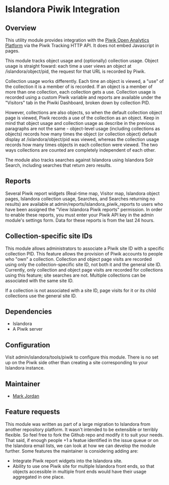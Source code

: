 # Islandora Piwik Integration

## Overview

This utility module provides integration with the [Piwik Open Analytics Platform](http://piwik.org/) via the Piwik Tracking HTTP API. It does not embed Javascript in pages.

This module tracks object usage and (optionally) collection usage. Object usage is straight foward: each time a user views an object at /islandora/object/pid, the request for that URL is recorded by Piwik.

Collection usage works differently. Each time an object is viewed, a "use" of the collection it is a member of is recorded. If an object is a member of more than one collection, each collection gets a use. Collection usage is recorded using a custom Piwik variable and reports are available under the "Visitors" tab in the Piwiki Dashboard, broken down by collection PID.

However, collections are also objects, so when the default collection object page is viewed, Piwik records a use of the collection as an object. Keep in mind that object usage and collection usage as describe in the previous paragraphs are not the same - object-level usage (including collections as objects) records how many times the object (or collection object) default display at /islandora/object/pid was viewed, whereas the collection usage records how many times objects in each collection were viewed. The two ways collections are counted are completely independent of each other. 

The module also tracks searches against Islandora using Islandora Solr Search, including searches that return zero results.

## Reports

Several Piwik report widgets (Real-time map, Visitor map, Islandora object pages, Islandora collection usage, Searches, and Searches returning no results) are available at admin/reports/islandora_piwik_reports to users who have been assigned the "View Islandora Piwik reports" permission. In order to enable these reports, you must enter your Piwik API key in the admin module's settings form. Data for these reports is from the last 24 hours.

## Collection-specific site IDs

This module allows administrators to associate a Piwik site ID with a specific collection PID. This feature allows the provision of Piwik accounts to people who "own" a collection. Collection and object page visits are recorded using only the collection-specific site ID, not both it and the general site ID. Currently, only collection and object page visits are recorded for collections using this feature; site searches are not. Multiple collections can be associated with the same site ID.

If a collection is not associated with a site ID, page visits for it or its child collections use the general site ID.

## Dependencies

* Islandora
* A Piwik server

## Configuration

Visit admin/islandora/tools/piwik to configure this module. There is no set up on the Piwik side other than creating a site corresponding to your Islandora instance.

## Maintainer

* [Mark Jordan](https://github.com/mjordan)

## Feature requests

This module was written as part of a large migration to Islandora from another repository platform. It wasn't intended to be extensible or terribly flexible. So feel free to fork the Github repo and modify it to suit your needs. That said, if enough people +1 a featue identified in the issue queue or on the Islandora email lists, we can look at how we can develop the module further. Some features the maintainer is considering adding are:

* Integrate Piwik report widgets into the Islandora site.
* Ability to use one Piwik site for multiple Islandora front ends, so that objects accessible in multiple front ends would have their usage aggregated in one place.



